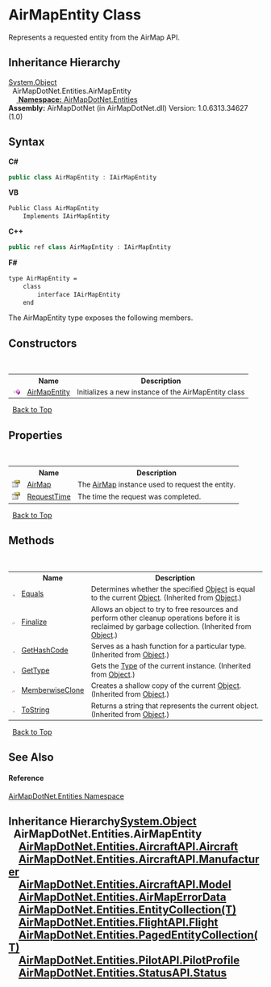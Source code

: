 # AirMapEntity Class
 

Represents a requested entity from the AirMap API.


## Inheritance Hierarchy
<a href="http://msdn2.microsoft.com/en-us/library/e5kfa45b" target="_blank">System.Object</a><br />&nbsp;&nbsp;AirMapDotNet.Entities.AirMapEntity<br />&nbsp;&nbsp;&nbsp;&nbsp;<a href="#inheritance-hierarchy" />
**Namespace:**&nbsp;<a href="N_AirMapDotNet_Entities">AirMapDotNet.Entities</a><br />**Assembly:**&nbsp;AirMapDotNet (in AirMapDotNet.dll) Version: 1.0.6313.34627 (1.0)

## Syntax

**C#**<br />
``` C#
public class AirMapEntity : IAirMapEntity
```

**VB**<br />
``` VB
Public Class AirMapEntity
	Implements IAirMapEntity
```

**C++**<br />
``` C++
public ref class AirMapEntity : IAirMapEntity
```

**F#**<br />
``` F#
type AirMapEntity =  
    class
        interface IAirMapEntity
    end
```

The AirMapEntity type exposes the following members.


## Constructors
&nbsp;<table><tr><th></th><th>Name</th><th>Description</th></tr><tr><td>![Public method](media/pubmethod.gif "Public method")</td><td><a href="M_AirMapDotNet_Entities_AirMapEntity__ctor">AirMapEntity</a></td><td>
Initializes a new instance of the AirMapEntity class</td></tr></table>&nbsp;
<a href="#airmapentity-class">Back to Top</a>

## Properties
&nbsp;<table><tr><th></th><th>Name</th><th>Description</th></tr><tr><td>![Public property](media/pubproperty.gif "Public property")</td><td><a href="P_AirMapDotNet_Entities_AirMapEntity_AirMap">AirMap</a></td><td>
The <a href="P_AirMapDotNet_Entities_IAirMapEntity_AirMap">AirMap</a> instance used to request the entity.</td></tr><tr><td>![Public property](media/pubproperty.gif "Public property")</td><td><a href="P_AirMapDotNet_Entities_AirMapEntity_RequestTime">RequestTime</a></td><td>
The time the request was completed.</td></tr></table>&nbsp;
<a href="#airmapentity-class">Back to Top</a>

## Methods
&nbsp;<table><tr><th></th><th>Name</th><th>Description</th></tr><tr><td>![Public method](media/pubmethod.gif "Public method")</td><td><a href="http://msdn2.microsoft.com/en-us/library/bsc2ak47" target="_blank">Equals</a></td><td>
Determines whether the specified <a href="http://msdn2.microsoft.com/en-us/library/e5kfa45b" target="_blank">Object</a> is equal to the current <a href="http://msdn2.microsoft.com/en-us/library/e5kfa45b" target="_blank">Object</a>.
 (Inherited from <a href="http://msdn2.microsoft.com/en-us/library/e5kfa45b" target="_blank">Object</a>.)</td></tr><tr><td>![Protected method](media/protmethod.gif "Protected method")</td><td><a href="http://msdn2.microsoft.com/en-us/library/4k87zsw7" target="_blank">Finalize</a></td><td>
Allows an object to try to free resources and perform other cleanup operations before it is reclaimed by garbage collection.
 (Inherited from <a href="http://msdn2.microsoft.com/en-us/library/e5kfa45b" target="_blank">Object</a>.)</td></tr><tr><td>![Public method](media/pubmethod.gif "Public method")</td><td><a href="http://msdn2.microsoft.com/en-us/library/zdee4b3y" target="_blank">GetHashCode</a></td><td>
Serves as a hash function for a particular type.
 (Inherited from <a href="http://msdn2.microsoft.com/en-us/library/e5kfa45b" target="_blank">Object</a>.)</td></tr><tr><td>![Public method](media/pubmethod.gif "Public method")</td><td><a href="http://msdn2.microsoft.com/en-us/library/dfwy45w9" target="_blank">GetType</a></td><td>
Gets the <a href="http://msdn2.microsoft.com/en-us/library/42892f65" target="_blank">Type</a> of the current instance.
 (Inherited from <a href="http://msdn2.microsoft.com/en-us/library/e5kfa45b" target="_blank">Object</a>.)</td></tr><tr><td>![Protected method](media/protmethod.gif "Protected method")</td><td><a href="http://msdn2.microsoft.com/en-us/library/57ctke0a" target="_blank">MemberwiseClone</a></td><td>
Creates a shallow copy of the current <a href="http://msdn2.microsoft.com/en-us/library/e5kfa45b" target="_blank">Object</a>.
 (Inherited from <a href="http://msdn2.microsoft.com/en-us/library/e5kfa45b" target="_blank">Object</a>.)</td></tr><tr><td>![Public method](media/pubmethod.gif "Public method")</td><td><a href="http://msdn2.microsoft.com/en-us/library/7bxwbwt2" target="_blank">ToString</a></td><td>
Returns a string that represents the current object.
 (Inherited from <a href="http://msdn2.microsoft.com/en-us/library/e5kfa45b" target="_blank">Object</a>.)</td></tr></table>&nbsp;
<a href="#airmapentity-class">Back to Top</a>

## See Also


#### Reference
<a href="N_AirMapDotNet_Entities">AirMapDotNet.Entities Namespace</a><br />

## Inheritance Hierarchy<a href="http://msdn2.microsoft.com/en-us/library/e5kfa45b" target="_blank">System.Object</a><br />&nbsp;&nbsp;AirMapDotNet.Entities.AirMapEntity<br />&nbsp;&nbsp;&nbsp;&nbsp;<a href="T_AirMapDotNet_Entities_AircraftAPI_Aircraft">AirMapDotNet.Entities.AircraftAPI.Aircraft</a><br />&nbsp;&nbsp;&nbsp;&nbsp;<a href="T_AirMapDotNet_Entities_AircraftAPI_Manufacturer">AirMapDotNet.Entities.AircraftAPI.Manufacturer</a><br />&nbsp;&nbsp;&nbsp;&nbsp;<a href="T_AirMapDotNet_Entities_AircraftAPI_Model">AirMapDotNet.Entities.AircraftAPI.Model</a><br />&nbsp;&nbsp;&nbsp;&nbsp;<a href="T_AirMapDotNet_Entities_AirMapErrorData">AirMapDotNet.Entities.AirMapErrorData</a><br />&nbsp;&nbsp;&nbsp;&nbsp;<a href="T_AirMapDotNet_Entities_EntityCollection_1">AirMapDotNet.Entities.EntityCollection(T)</a><br />&nbsp;&nbsp;&nbsp;&nbsp;<a href="T_AirMapDotNet_Entities_FlightAPI_Flight">AirMapDotNet.Entities.FlightAPI.Flight</a><br />&nbsp;&nbsp;&nbsp;&nbsp;<a href="T_AirMapDotNet_Entities_PagedEntityCollection_1">AirMapDotNet.Entities.PagedEntityCollection(T)</a><br />&nbsp;&nbsp;&nbsp;&nbsp;<a href="T_AirMapDotNet_Entities_PilotAPI_PilotProfile">AirMapDotNet.Entities.PilotAPI.PilotProfile</a><br />&nbsp;&nbsp;&nbsp;&nbsp;<a href="T_AirMapDotNet_Entities_StatusAPI_Status">AirMapDotNet.Entities.StatusAPI.Status</a><br />